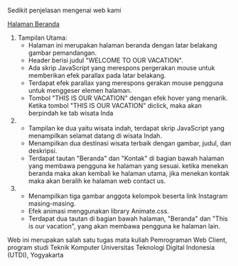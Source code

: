 Sedikit penjelasan mengenai web kami 

[Halaman Beranda](https://github.com/IamJhojo79/tugasPWC/blob/main/brndpresentasiPWC.html)
1. Tampilan Utama:
   - Halaman ini merupakan halaman beranda dengan latar belakang gambar pemandangan.
   - Header berisi judul "WELCOME TO OUR VACATION".
   - Ada skrip JavaScript yang merespons pergerakan mouse untuk memberikan efek parallax pada latar belakang.
   - Terdapat efek parallax yang merespons gerakan mouse pengguna untuk menggeser elemen halaman.
   - Tombol "THIS IS OUR VACATION" dengan efek hover yang menarik.
Ketika tombol "THIS IS OUR VACATION" diclick, maka akan berpindah ke tab wisata Inda
2. - Tampilan ke dua yaitu wisata indah, terdapat skrip JavaScript yang menampilkan selamat datang di wisata Indah.
   - Menampilkan dua destinasi wisata terbaik dengan gambar, judul, dan deskripsi.
   - Terdapat tautan "Beranda" dan "Kontak" di bagian bawah halaman yang membawa pengguna ke halaman yang sesuai.
ketika menekan beranda maka akan kembali ke halaman utama, jika menekan kontak maka akan beralih ke halaman web contact us.
3. - Menampilkan tiga gambar anggota kelompok beserta link Instagram masing-masing.
   - Efek animasi menggunakan library Animate.css.
   - Terdapat dua tautan di bagian bawah halaman, "Beranda" dan "This is our vacation", yang akan membawa pengguna ke halaman lain.


Web ini merupakan salah satu tugas mata kuliah Pemrograman Web Client, program studi Teknik Komputer Universitas Teknologi Digital Indonesia (UTDI), Yogyakarta
